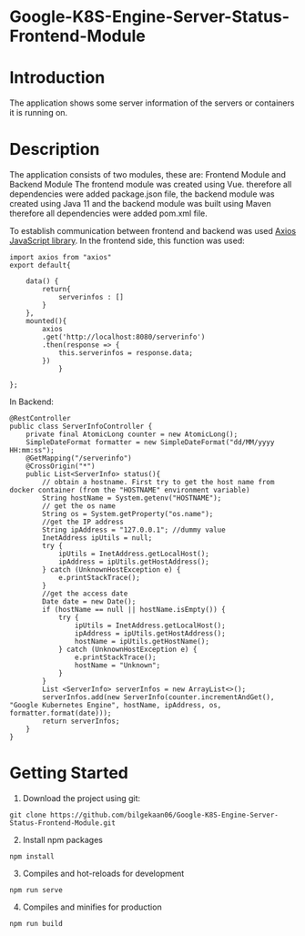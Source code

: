 # Google-K8S-Engine-Server-Status-Frontend-Module

# Introduction
The application shows some server information of the servers or containers it is running on.
# Description
The application consists of two modules, these are: 
Frontend Module and Backend Module
The frontend module was created using Vue. therefore all dependencies were added package.json file, the backend module was created using Java 11 and the backend module was built using Maven therefore all dependencies were added pom.xml file.

To establish communication between frontend and backend was used [Axios JavaScript library](https://axios-http.com/docs/intro). In the frontend side, this function was used:
```
import axios from "axios"
export default{
    
    data() {
        return{
            serverinfos : []
        }
    },
    mounted(){
        axios
        .get('http://localhost:8080/serverinfo')     
        .then(response => {
            this.serverinfos = response.data;
        })
            }
    
};
```
In Backend:
```
@RestController
public class ServerInfoController {
    private final AtomicLong counter = new AtomicLong();
    SimpleDateFormat formatter = new SimpleDateFormat("dd/MM/yyyy HH:mm:ss");
    @GetMapping("/serverinfo")
    @CrossOrigin("*")
    public List<ServerInfo> status(){
        // obtain a hostname. First try to get the host name from docker container (from the "HOSTNAME" environment variable)
        String hostName = System.getenv("HOSTNAME");
        // get the os name
        String os = System.getProperty("os.name");
        //get the IP address
        String ipAddress = "127.0.0.1"; //dummy value
        InetAddress ipUtils = null;
        try {
            ipUtils = InetAddress.getLocalHost();
            ipAddress = ipUtils.getHostAddress();
        } catch (UnknownHostException e) {
            e.printStackTrace();
        }
        //get the access date
        Date date = new Date();
        if (hostName == null || hostName.isEmpty()) {
            try {
                ipUtils = InetAddress.getLocalHost();
                ipAddress = ipUtils.getHostAddress();
                hostName = ipUtils.getHostName();
            } catch (UnknownHostException e) {
                e.printStackTrace();
                hostName = "Unknown";
            }
        }
        List <ServerInfo> serverInfos = new ArrayList<>();
        serverInfos.add(new ServerInfo(counter.incrementAndGet(), "Google Kubernetes Engine", hostName, ipAddress, os, formatter.format(date)));
        return serverInfos;
    }
}
```
# Getting Started

1. Download the project using git:
```
git clone https://github.com/bilgekaan06/Google-K8S-Engine-Server-Status-Frontend-Module.git
```
2. Install npm packages
```
npm install
```
3. Compiles and hot-reloads for development
```
npm run serve
```
4. Compiles and minifies for production
```
npm run build
```
